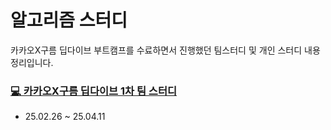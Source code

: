 # 알고리즘 스터디

카카오X구름 딥다이브 부트캠프를 수료하면서 진행했던 팀스터디 및 개인 스터디 내용 정리입니다.




### [💻 카카오X구름 딥다이브 1차 팀 스터디](https://github.com/beta-tester-team2)
- 25.02.26 ~ 25.04.11

